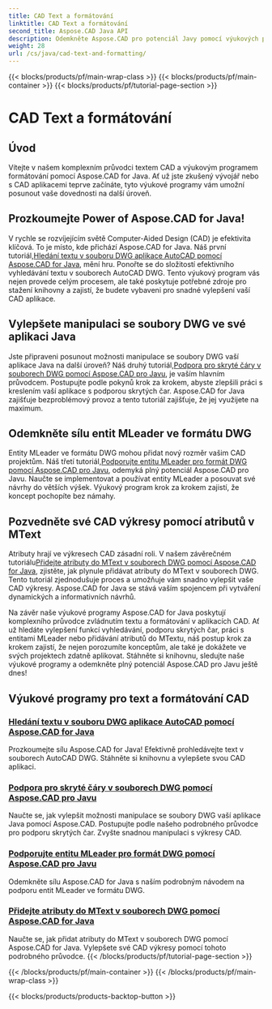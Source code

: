 ```yaml
---
title: CAD Text a formátování
linktitle: CAD Text a formátování
second_title: Aspose.CAD Java API
description: Odemkněte Aspose.CAD pro potenciál Javy pomocí výukových programů. Naučte se textové vyhledávání, skryté čáry, entity MLeader a atributy MText, abyste vylepšili svou CAD aplikaci.
weight: 28
url: /cs/java/cad-text-and-formatting/
---
```


{{< blocks/products/pf/main-wrap-class >}}
{{< blocks/products/pf/main-container >}}
{{< blocks/products/pf/tutorial-page-section >}}

# CAD Text a formátování

## Úvod
Vítejte v našem komplexním průvodci textem CAD a výukovým programem formátování pomocí Aspose.CAD for Java. Ať už jste zkušený vývojář nebo s CAD aplikacemi teprve začínáte, tyto výukové programy vám umožní posunout vaše dovednosti na další úroveň.

## Prozkoumejte Power of Aspose.CAD for Java!

 V rychle se rozvíjejícím světě Computer-Aided Design (CAD) je efektivita klíčová. To je místo, kde přichází Aspose.CAD for Java. Náš první tutoriál,[Hledání textu v souboru DWG aplikace AutoCAD pomocí Aspose.CAD for Java](./search-text-in-dwg/), mění hru. Ponořte se do složitostí efektivního vyhledávání textu v souborech AutoCAD DWG. Tento výukový program vás nejen provede celým procesem, ale také poskytuje potřebné zdroje pro stažení knihovny a zajistí, že budete vybaveni pro snadné vylepšení vaší CAD aplikace.

## Vylepšete manipulaci se soubory DWG ve své aplikaci Java

 Jste připraveni posunout možnosti manipulace se soubory DWG vaší aplikace Java na další úroveň? Náš druhý tutoriál,[Podpora pro skryté čáry v souborech DWG pomocí Aspose.CAD pro Javu](./support-hidden-lines-in-dwg/), je vaším hlavním průvodcem. Postupujte podle pokynů krok za krokem, abyste zlepšili práci s kreslením vaší aplikace s podporou skrytých čar. Aspose.CAD for Java zajišťuje bezproblémový provoz a tento tutoriál zajišťuje, že jej využijete na maximum.

## Odemkněte sílu entit MLeader ve formátu DWG

 Entity MLeader ve formátu DWG mohou přidat nový rozměr vašim CAD projektům. Náš třetí tutoriál,[Podporujte entitu MLeader pro formát DWG pomocí Aspose.CAD pro Javu](./support-mleader-entity/), odemyká plný potenciál Aspose.CAD pro Javu. Naučte se implementovat a používat entity MLeader a posouvat své návrhy do větších výšek. Výukový program krok za krokem zajistí, že koncept pochopíte bez námahy.

## Pozvedněte své CAD výkresy pomocí atributů v MText

Atributy hrají ve výkresech CAD zásadní roli. V našem závěrečném tutoriálu[Přidejte atributy do MText v souborech DWG pomocí Aspose.CAD for Java](./add-attributes-to-mtext/), zjistěte, jak plynule přidávat atributy do MText v souborech DWG. Tento tutoriál zjednodušuje proces a umožňuje vám snadno vylepšit vaše CAD výkresy. Aspose.CAD for Java se stává vaším spojencem při vytváření dynamických a informativních návrhů.

Na závěr naše výukové programy Aspose.CAD for Java poskytují komplexního průvodce zvládnutím textu a formátování v aplikacích CAD. Ať už hledáte vylepšení funkcí vyhledávání, podporu skrytých čar, práci s entitami MLeader nebo přidávání atributů do MTextu, náš postup krok za krokem zajistí, že nejen porozumíte konceptům, ale také je dokážete ve svých projektech zdatně aplikovat. Stáhněte si knihovnu, sledujte naše výukové programy a odemkněte plný potenciál Aspose.CAD pro Javu ještě dnes!

## Výukové programy pro text a formátování CAD
### [Hledání textu v souboru DWG aplikace AutoCAD pomocí Aspose.CAD for Java](./search-text-in-dwg/)
Prozkoumejte sílu Aspose.CAD for Java! Efektivně prohledávejte text v souborech AutoCAD DWG. Stáhněte si knihovnu a vylepšete svou CAD aplikaci.
### [Podpora pro skryté čáry v souborech DWG pomocí Aspose.CAD pro Javu](./support-hidden-lines-in-dwg/)
Naučte se, jak vylepšit možnosti manipulace se soubory DWG vaší aplikace Java pomocí Aspose.CAD. Postupujte podle našeho podrobného průvodce pro podporu skrytých čar. Zvyšte snadnou manipulaci s výkresy CAD.
### [Podporujte entitu MLeader pro formát DWG pomocí Aspose.CAD pro Javu](./support-mleader-entity/)
Odemkněte sílu Aspose.CAD for Java s naším podrobným návodem na podporu entit MLeader ve formátu DWG.
### [Přidejte atributy do MText v souborech DWG pomocí Aspose.CAD for Java](./add-attributes-to-mtext/)
Naučte se, jak přidat atributy do MText v souborech DWG pomocí Aspose.CAD for Java. Vylepšete své CAD výkresy pomocí tohoto podrobného průvodce.
{{< /blocks/products/pf/tutorial-page-section >}}

{{< /blocks/products/pf/main-container >}}
{{< /blocks/products/pf/main-wrap-class >}}

{{< blocks/products/products-backtop-button >}}
